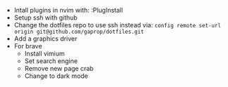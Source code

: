 - Intall plugins in nvim with: :PlugInstall
- Setup ssh with github
- Change the dotfiles repo to use ssh instead via: `config remote set-url origin git@github.com/gaprop/dotfiles.git`
- Add a graphics driver
- For brave
    - Install vimium
    - Set search engine
    - Remove new page crab
    - Change to dark mode
